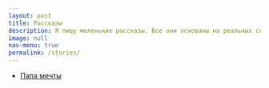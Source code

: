 ```yaml
---
layout: post
title: Рассказы
description: Я пишу маленькие рассказы. Все они основаны на реальных событиях.
image: null
nav-menu: true
permalink: /stories/
---
```


* [Папа мечты](2020-11-25-papa-mechty.md)

